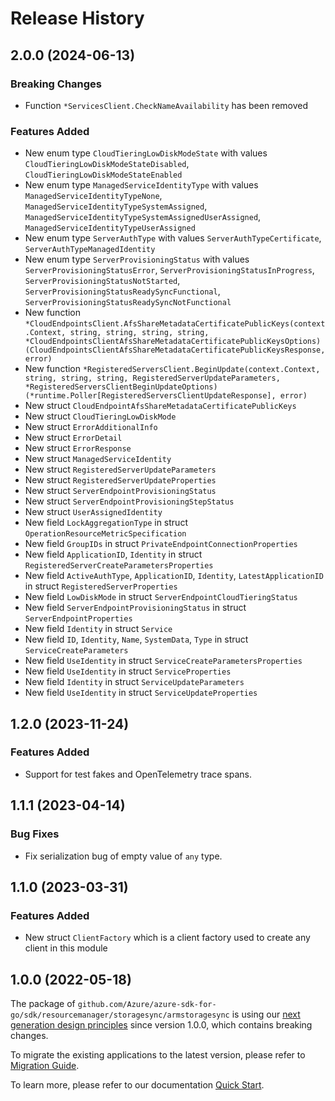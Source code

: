 # Release History

## 2.0.0 (2024-06-13)
### Breaking Changes

- Function `*ServicesClient.CheckNameAvailability` has been removed

### Features Added

- New enum type `CloudTieringLowDiskModeState` with values `CloudTieringLowDiskModeStateDisabled`, `CloudTieringLowDiskModeStateEnabled`
- New enum type `ManagedServiceIdentityType` with values `ManagedServiceIdentityTypeNone`, `ManagedServiceIdentityTypeSystemAssigned`, `ManagedServiceIdentityTypeSystemAssignedUserAssigned`, `ManagedServiceIdentityTypeUserAssigned`
- New enum type `ServerAuthType` with values `ServerAuthTypeCertificate`, `ServerAuthTypeManagedIdentity`
- New enum type `ServerProvisioningStatus` with values `ServerProvisioningStatusError`, `ServerProvisioningStatusInProgress`, `ServerProvisioningStatusNotStarted`, `ServerProvisioningStatusReadySyncFunctional`, `ServerProvisioningStatusReadySyncNotFunctional`
- New function `*CloudEndpointsClient.AfsShareMetadataCertificatePublicKeys(context.Context, string, string, string, string, *CloudEndpointsClientAfsShareMetadataCertificatePublicKeysOptions) (CloudEndpointsClientAfsShareMetadataCertificatePublicKeysResponse, error)`
- New function `*RegisteredServersClient.BeginUpdate(context.Context, string, string, string, RegisteredServerUpdateParameters, *RegisteredServersClientBeginUpdateOptions) (*runtime.Poller[RegisteredServersClientUpdateResponse], error)`
- New struct `CloudEndpointAfsShareMetadataCertificatePublicKeys`
- New struct `CloudTieringLowDiskMode`
- New struct `ErrorAdditionalInfo`
- New struct `ErrorDetail`
- New struct `ErrorResponse`
- New struct `ManagedServiceIdentity`
- New struct `RegisteredServerUpdateParameters`
- New struct `RegisteredServerUpdateProperties`
- New struct `ServerEndpointProvisioningStatus`
- New struct `ServerEndpointProvisioningStepStatus`
- New struct `UserAssignedIdentity`
- New field `LockAggregationType` in struct `OperationResourceMetricSpecification`
- New field `GroupIDs` in struct `PrivateEndpointConnectionProperties`
- New field `ApplicationID`, `Identity` in struct `RegisteredServerCreateParametersProperties`
- New field `ActiveAuthType`, `ApplicationID`, `Identity`, `LatestApplicationID` in struct `RegisteredServerProperties`
- New field `LowDiskMode` in struct `ServerEndpointCloudTieringStatus`
- New field `ServerEndpointProvisioningStatus` in struct `ServerEndpointProperties`
- New field `Identity` in struct `Service`
- New field `ID`, `Identity`, `Name`, `SystemData`, `Type` in struct `ServiceCreateParameters`
- New field `UseIdentity` in struct `ServiceCreateParametersProperties`
- New field `UseIdentity` in struct `ServiceProperties`
- New field `Identity` in struct `ServiceUpdateParameters`
- New field `UseIdentity` in struct `ServiceUpdateProperties`


## 1.2.0 (2023-11-24)
### Features Added

- Support for test fakes and OpenTelemetry trace spans.


## 1.1.1 (2023-04-14)
### Bug Fixes

- Fix serialization bug of empty value of `any` type.


## 1.1.0 (2023-03-31)
### Features Added

- New struct `ClientFactory` which is a client factory used to create any client in this module


## 1.0.0 (2022-05-18)

The package of `github.com/Azure/azure-sdk-for-go/sdk/resourcemanager/storagesync/armstoragesync` is using our [next generation design principles](https://azure.github.io/azure-sdk/general_introduction.html) since version 1.0.0, which contains breaking changes.

To migrate the existing applications to the latest version, please refer to [Migration Guide](https://aka.ms/azsdk/go/mgmt/migration).

To learn more, please refer to our documentation [Quick Start](https://aka.ms/azsdk/go/mgmt).
